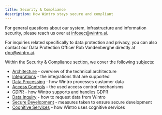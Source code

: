 ```yaml
---
title: Security & Compliance
description: How Wintro stays secure and compliant
---
```


For general questions about our system, infrastructure and information security, please reach us over at [infosec@wintro.ai](mailto:infosec@wintro.ai).

For inquiries related specifically to data protection and privacy, you can also contact our Data Protection Officer Rob Vandenberghe directly at [dpo@wintro.ai](mailto:dpo@wintro.ai).

Within the Security & Compliance section, we cover the following subjects:

*   [Architecture](/security-compliance/architecture/) - overview of the technical architecture
*   [Integrations](/security-compliance/integrations/) - the integrations that are supported
*   [Data Processing](/security-compliance/data-processing/) - how Wintro processes customer data
*   [Access Controls](/security-compliance/access-controls/) - the used access control mechanisms
*   [GDPR](/security-compliance/gdpr/) - how Wintro supports and handles GDPR
*   [Data Inquiry](/security-compliance/data-inquiry/) - how to request data from Wintro
*   [Secure Development](/security-compliance/secure-development/) - measures taken to ensure secure development
*   [Cognitive Services](/security-compliance/cognitive-services/) - how Wintro uses cognitive services